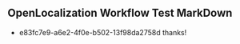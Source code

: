 ## OpenLocalization Workflow Test MarkDown

* e83fc7e9-a6e2-4f0e-b502-13f98da2758d 
thanks!



<!--HONumber=Feb16_HO3-->
